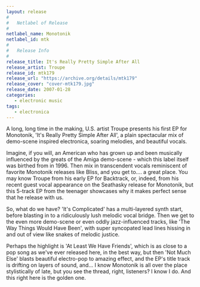 ```yaml
---
layout: release
#
#   Netlabel of Release
#
netlabel_name: Monotonik
netlabel_id: mtk
#
#   Release Info
#
release_title: It's Really Pretty Simple After All
release_artist: Troupe
release_id: mtk179
release_url: "https://archive.org/details/mtk179"
release_cover: "cover-mtk179.jpg"
release_date: 2007-01-28
categories:
   - electronic music
tags:
   - electronica
---
```

A long, long time in the making, U.S. artist Troupe presents his first EP for Monotonik, 'It's Really Pretty Simple After All', a plain spectacular mix of demo-scene inspired electronica, soaring melodies, and beautiful vocals. 

Imagine, if you will, an American who has grown up and been musically influenced by the greats of the Amiga demo-scene - which this label itself was birthed from in 1996. Then mix in transcendent vocals reminiscent of favorite Monotonik releases like Bliss, and you get to.... a great place. You may know Troupe from his early EP for Backtrack, or, indeed, from his recent guest vocal appearance on the Seathasky release for Monotonik, but this 5-track EP from the teenager showcases why it makes perfect sense that he release with us. 

So, what do we have? 'It's Complicated' has a multi-layered synth start, before blasting in to a ridiculously lush melodic vocal bridge. Then we get to the even more demo-scene or even oddly jazz-influenced tracks, like 'The Way Things Would Have Been', with super syncopated lead lines hissing in and out of view like snakes of melodic justice. 

Perhaps the highlight is 'At Least We Have Friends', which is as close to a pop song as we've ever released here, in the best way, but then 'Not Much Else' blasts beautiful electro-pop to amazing effect, and the EP's title track is drifting on layers of sound, and... I know Monotonik is all over the place stylistically of late, but you see the thread, right, listeners? I know I do. And this right here is the golden one.